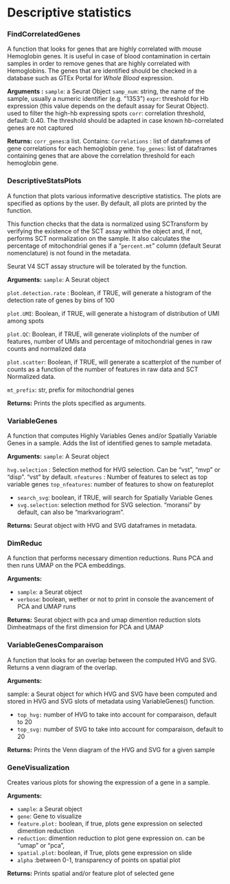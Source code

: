 ﻿# Descriptive statistics

### FindCorrelatedGenes
A function that looks for genes that are highly correlated with mouse Hemoglobin genes. It is useful in case of blood contamination in certain samples in order to remove genes that are highly correlated with Hemoglobins. The genes that are identified should be checked in a database such as GTEx Portal for _Whole Blood_ expression.

**Arguments :**
`sample`: a Seurat Object
`samp_num`: string, the name of the sample, usually a numeric identifier (e.g. "1353")
`expr`: threshold for Hb expression (this value depends on the default assay for Seurat Object). used to filter the high-hb expressing spots
`corr`: correlation threshold, default: 0.40. The threshold should be adapted in case known hb-correlated genes are not captured

**Returns:**
`corr_genes`:a list.
Contains: `Correlations` : list of dataframes of gene correlations for each hemoglobin gene. `Top_genes`: list of dataframes containing genes that are above the correlation threshold for each hemoglobin gene.


### DescriptiveStatsPlots 

 A function that plots various informative descriptive statistics. The plots are specified as options by the user. By default, all plots are printed by the function.

This function checks that the data is normalized using SCTransform by verifying the existence of the SCT assay within the object and, if not, performs SCT normalization on the sample. It also calculates the percentage of mitochondrial genes if a “`percent.mt`” column (default Seurat nomenclature) is not found in the metadata.

Seurat V4 SCT assay structure will be tolerated by the function.

**Arguments:**
`sample`: A Seurat object

`plot.detection.rate` : Boolean, if TRUE, will generate a histogram of the detection rate of genes  by bins of 100

`plot.UMI`: Boolean, if TRUE, will generate a histogram of distribution of UMI among spots

`plot.QC`: Boolean, if TRUE, will generate violinplots of the number of features, number of UMIs and percentage of mitochondrial genes in raw counts and normalized data

`plot.scatter`: Boolean, if TRUE, will generate a scatterplot of the number of counts as a function of the number of features in raw data and SCT Normalized data.

`mt_prefix`: str, prefix for mitochondrial genes

**Returns:**
Prints the plots specified as arguments.




### VariableGenes
 A function that computes Highly Variables Genes and/or Spatially Variable Genes in a sample. Adds the list of identified genes to sample metadata.

**Arguments:**
`sample`: A Seurat object

`hvg.selection` : Selection method for HVG selection. Can be “vst”, “mvp” or “disp”. “vst” by default.
`nfeatures` : Number of features to select as top variable genes
`top_nfeatures`: number of features to show on featureplot
- `search_svg`: boolean, if TRUE, will search for Spatially Variable Genes
- `svg.selection`: selection method for SVG selection. “moransi” by default, can also be “markvariogram”.

**Returns:**
Seurat object with HVG and SVG dataframes in metadata.


### DimReduc
A function that performs necessary dimention reductions. Runs PCA and then runs UMAP on the PCA embeddings.

**Arguments:**
- `sample`: a Seurat object
- `verbose`: boolean, wether or not to print in console the avancement of PCA and UMAP runs

**Returns:** 
Seurat object with pca and umap dimention reduction slots
Dimheatmaps of the first dimension for PCA and UMAP


### VariableGenesComparaison
A function that looks for an overlap between the computed HVG and SVG. Returns a venn diagram of the overlap.

**Arguments:**

sample: a Seurat object for which HVG and SVG have been computed and stored in HVG and SVG slots of metadata using VariableGenes() function.

- `top_hvg:` number of HVG to take into account for comparaison, default to 20
- `top_svg:` number of SVG to take into account for comparaison, default to 20

**Returns:** 
Prints the Venn diagram of the HVG and SVG for a given sample


### GeneVisualization
Creates various plots for showing the expression of a gene in a sample.

**Arguments:**

- `sample`: a Seurat object
- `gene`: Gene to visualize
- `feature.plot:` boolean, if true, plots gene expression on  selected dimention reduction
- `reduction`: dimention reduction to plot gene expression on. can be “umap” or “pca”,
- `spatial.plot`: boolean, if True, plots gene expression on slide
- `alpha` :between 0-1, transparency of points on spatial plot

**Returns:**
Prints spatial and/or feature plot of selected gene


